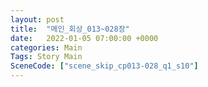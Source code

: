 ```yaml
---
layout: post
title:  "메인_회상_013~028장"
date:   2022-01-05 07:00:00 +0000
categories: Main
Tags: Story Main
SceneCode: ["scene_skip_cp013-028_q1_s10"]
---
```

